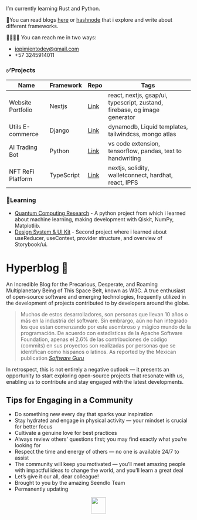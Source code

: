
I’m currently learning Rust and Python.

📃You can read blogs [here]({}) or [hashnode]({}) that i explore and write about different frameworks.

🫱🏻‍🫲🏻 You can reach me in two ways:
- jopimientodev@gmail.com
- +57 3245914011


### ✅Projects

| Name | Framework | Repo | Tags |
|-|-|-|-|
| Website Portfolio | Nextjs | [Link](https://github.com/jonesh05) | react, nextjs, gsap/ui, typescript, zustand, firebase, og image generator |
| Utils E-commerce | Django | [Link](https://github.com/jonesh05) | dynamodb, Liquid templates, tailwindcss, mongo atlas|
| AI Trading Bot | Python | [Link](https://github.com/jonesh05) | vs code extension, tensorflow, pandas, text to handwriting |
| NFT ReFi Platform | TypeScript | [Link](https://github.com/jonesh05) | nextjs, solidity, walletconnect, hardhat, react, IPFS |

### 📃Learning

- [Quantum Computing Research](https://github.com/jonesh05) - A python project from which i learned about machine learning, making development with Qiskit, NumPy, Matplotlib.
- [Design System & UI Kit](https://github.com/jonesh05) - Second project where i learned about useReducer, useContext, provider structure, and overview of Storybook/ui.

# Hyperblog 💚
An Incredible Blog for the Precarious, Desperate, and Roaming Multiplanetary Being of This Space Belt, known as W3C. A true enthusiast of open-source software and emerging technologies, frequently utilized in the development of projects contributed to by developers around the globe. 
> Muchos de estos desarrolladores, son personas que llevan 10 años o más en la industria del software. Sin embrargo, aún no han integrado los que estan comenzando por este asombroso y mágico mundo de la programación. De acuerdo con estadísticas de la Apache Software Foundation, apenas el 2.6% de las contribuciones de código (commits) en sus proyectos son realizadas por personas que se identifican como hispanos o latinos.
> As reported by the Mexican publication *[Software Guru](https://sg.com.mx/buzz/fundaciones-open-source-impartiran-talleres-para-guiar-devs-en-latam-contribuir-proyectos)*

In retrospect, this is not entirely a negative outlook — it presents an opportunity to start exploring open-source projects that resonate with us, enabling us to contribute and stay engaged with the latest developments.

## Tips for Engaging in a Community
* Do something new every day that sparks your inspiration
* Stay hydrated and engage in physical activity — your mindset is crucial for better focus
* Cultivate a genuine love for best practices
* Always review others' questions first; you may find exactly what you’re looking for
* Respect the time and energy of others — no one is available 24/7 to assist
* The community will keep you motivated — you’ll meet amazing people with impactful ideas to change the world, and you’ll learn a great deal
* Let’s give it our all, dear colleague!
* Brought to you by the amazing SeendIo Team
* Permanently updating

<div align="center">
  <img src="https://i.imgur.com/rZhY17o.png" width="40" height="45" />
</div>


